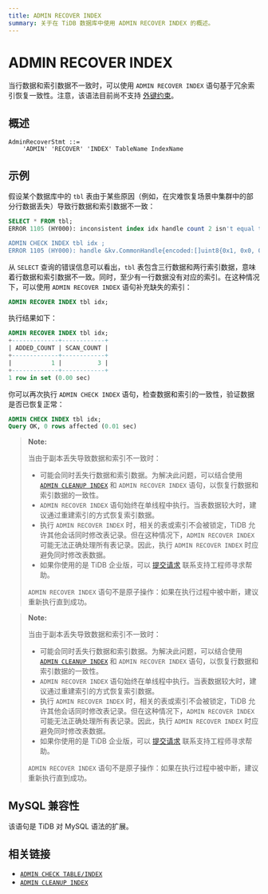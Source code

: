 ```yaml
---
title: ADMIN RECOVER INDEX
summary: 关于在 TiDB 数据库中使用 ADMIN RECOVER INDEX 的概述。
---
```


# ADMIN RECOVER INDEX

当行数据和索引数据不一致时，可以使用 `ADMIN RECOVER INDEX` 语句基于冗余索引恢复一致性。注意，该语法目前尚不支持 [外键约束](/foreign-key.md)。

## 概述

```ebnf+diagram
AdminRecoverStmt ::=
    'ADMIN' 'RECOVER' 'INDEX' TableName IndexName
```

## 示例

假设某个数据库中的 `tbl` 表由于某些原因（例如，在灾难恢复场景中集群中的部分行数据丢失）导致行数据和索引数据不一致：

```sql
SELECT * FROM tbl;
ERROR 1105 (HY000): inconsistent index idx handle count 2 isn't equal to value count 3

ADMIN CHECK INDEX tbl idx ;
ERROR 1105 (HY000): handle &kv.CommonHandle{encoded:[]uint8{0x1, 0x0, 0x0, 0x0, 0x0, 0x0, 0x0, 0x0, 0x0, 0xf8}, colEndOffsets:[]uint16{0xa}}, index:types.Datum{k:0x5, decimal:0x0, length:0x0, i:0, collation:"utf8mb4_bin", b:[]uint8{0x0}, x:interface {}(nil)} != record:<nil>
```

从 `SELECT` 查询的错误信息可以看出，`tbl` 表包含三行数据和两行索引数据，意味着行数据和索引数据不一致。同时，至少有一行数据没有对应的索引。在这种情况下，可以使用 `ADMIN RECOVER INDEX` 语句补充缺失的索引：

```sql
ADMIN RECOVER INDEX tbl idx;
```

执行结果如下：

```sql
ADMIN RECOVER INDEX tbl idx;
+-------------+------------+
| ADDED_COUNT | SCAN_COUNT |
+-------------+------------+
|           1 |          3 |
+-------------+------------+
1 row in set (0.00 sec)
```

你可以再次执行 `ADMIN CHECK INDEX` 语句，检查数据和索引的一致性，验证数据是否已恢复正常：

```sql
ADMIN CHECK INDEX tbl idx;
Query OK, 0 rows affected (0.01 sec)
```

<CustomContent platform="tidb">

> **Note:**
>
> 当由于副本丢失导致数据和索引不一致时：
>
> - 可能会同时丢失行数据和索引数据。为解决此问题，可以结合使用 [`ADMIN CLEANUP INDEX`](/sql-statements/sql-statement-admin-cleanup.md) 和 `ADMIN RECOVER INDEX` 语句，以恢复行数据和索引数据的一致性。
> - `ADMIN RECOVER INDEX` 语句始终在单线程中执行。当表数据较大时，建议通过重建索引的方式恢复索引数据。
> - 执行 `ADMIN RECOVER INDEX` 时，相关的表或索引不会被锁定，TiDB 允许其他会话同时修改表记录。但在这种情况下，`ADMIN RECOVER INDEX` 可能无法正确处理所有表记录。因此，执行 `ADMIN RECOVER INDEX` 时应避免同时修改表数据。
> - 如果你使用的是 TiDB 企业版，可以 [提交请求](/support.md) 联系支持工程师寻求帮助。
>
> `ADMIN RECOVER INDEX` 语句不是原子操作：如果在执行过程中被中断，建议重新执行直到成功。

</CustomContent>

<CustomContent platform="tidb-cloud">

> **Note:**
>
> 当由于副本丢失导致数据和索引不一致时：
>
> - 可能会同时丢失行数据和索引数据。为解决此问题，可以结合使用 [`ADMIN CLEANUP INDEX`](/sql-statements/sql-statement-admin-cleanup.md) 和 `ADMIN RECOVER INDEX` 语句，以恢复行数据和索引数据的一致性。
> - `ADMIN RECOVER INDEX` 语句始终在单线程中执行。当表数据较大时，建议通过重建索引的方式恢复索引数据。
> - 执行 `ADMIN RECOVER INDEX` 时，相关的表或索引不会被锁定，TiDB 允许其他会话同时修改表记录。但在这种情况下，`ADMIN RECOVER INDEX` 可能无法正确处理所有表记录。因此，执行 `ADMIN RECOVER INDEX` 时应避免同时修改表数据。
> - 如果你使用的是 TiDB 企业版，可以 [提交请求](https://tidb.support.pingcap.com/) 联系支持工程师寻求帮助。
>
> `ADMIN RECOVER INDEX` 语句不是原子操作：如果在执行过程中被中断，建议重新执行直到成功。

</CustomContent>

## MySQL 兼容性

该语句是 TiDB 对 MySQL 语法的扩展。

## 相关链接

* [`ADMIN CHECK TABLE/INDEX`](/sql-statements/sql-statement-admin-check-table-index.md)
* [`ADMIN CLEANUP INDEX`](/sql-statements/sql-statement-admin-cleanup.md)

